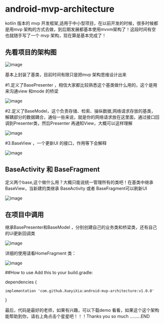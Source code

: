 # android-mvp-architecture

kotlin 版本的 mvp 开发框架,适用于中小型项目，在以前开发的时候，很多时候都是用mvp 架构的方式去做，到后期发展都基本使用mvvm架构了！这段时间有空也就随手写了一个 mvp 架构，现在算是基本完成了！

## 先看项目的架构图
![image](https://user-images.githubusercontent.com/25949241/206661466-06902a35-bbe4-4869-976b-9f3a4eec024c.png)

基本上封装了基类，目前时间有限只是把mvp 架构思维设计出来

#1.定义了BasePresenter ，相信大家都比较熟悉这个基类做什么用的，这个是用来沟通view 和mode 的桥梁

![image](https://user-images.githubusercontent.com/25949241/206661870-04152818-e7ba-48f5-b37d-b53d6515375d.png)



#2.定义了BaseModel，这个负责存储、检索、操纵数据,网络请求存放的基类，解耦部分的数据耦合，通俗一些来说，就是你的网络请求放在这里面，通过接口回调到Presenter类，然后Presenter 再通知View，大概可以这样理解

![image](https://user-images.githubusercontent.com/25949241/206662878-1bd91984-a585-4c97-bc18-3c579a092a62.png)

#3.BaseView ，一个更新UI 的接口，作用等下会解释

![image](https://user-images.githubusercontent.com/25949241/206663089-a7086e90-e80c-497a-a0a5-b260ebde8c5f.png)


## BaseActivity 和 BaseFragment

定义两个base,这个做什么用？大概只能说统一管理所有的类吧！在基类中继承BaseView，当新建的类继承 BaseActivity 或者 BaseFragment可以刷新UI

![image](https://user-images.githubusercontent.com/25949241/206663993-d22fdfbf-ea51-41d6-ba50-a187be145252.png)


## 在项目中调用
继承BasePresenter和BaseModel ，分别创建自己的业务类和桥梁类，还有自己的Ui更新回调类

![image](https://user-images.githubusercontent.com/25949241/206664839-6daf953a-1271-4fc2-8812-a1a0e295e3cc.png)

详细的使用请看HomeFragment 类：

![image](https://user-images.githubusercontent.com/25949241/206665007-2d72ed35-e90a-48b6-9b73-e265311a3de5.png)


##How to use Add this to your build.gradle:

dependencies {

	implementation 'com.github.XueyiXia:android-mvp-architecture:v1.0.0' 
}


最后，代码是最好的老师，如果有兴趣，可以下载demo 看看，如果这个这个架构能帮助到你，请右上角点击个星星吧！！！Thanks you so much .........END
